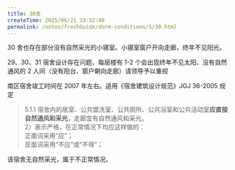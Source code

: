 ```yaml
---
title: 30舍
createTime: 2025/06/21 19:52:46
permalink: /notes/freshGuide/dorm-conditions/S/30.html
---
```

30 舍也存在部分没有自然采光的小寝室。小寝室窗户开向走廊，终年不见阳光。

29、30、31 宿舍设计存在问题，每层楼有 1-2 个会出现终年不见太阳、没有自然通风的 2 人间（没有阳台、窗户朝向走廊）请领导予以重视

南区宿舍竣工时间在 2007 年左右。适用《宿舍建筑设计规范》JGJ 36-2005 规定

>5.1.1 宿舍内的居室、公共盟洗室、公共厕所、公共浴室和公共活动室**应直接自然通风和采光**，走廊宜有自然通风和采光。  
>2）表示严格，在正常情况下均应这样做的：  
>正面词采用“应”；  
>反面词采用“不应”或“不得”；  

该宿舍无自然采光，属于不正常情况。